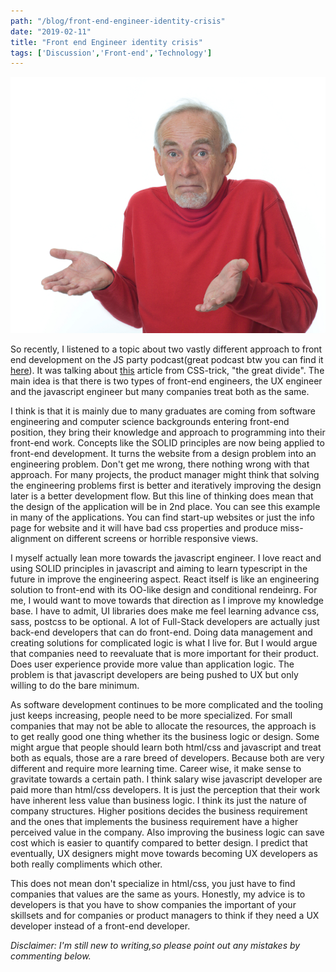 ```yaml
---
path: "/blog/front-end-engineer-identity-crisis"
date: "2019-02-11"
title: "Front end Engineer identity crisis"
tags: ['Discussion','Front-end','Technology']
---
```

![](../images/frontend.jpg)


So recently, I listened to a topic about two vastly different approach to front end development on the JS party podcast(great podcast btw you can find it [here](https://changelog.com/jsparty)). It was talking about [this](https://css-tricks.com/the-great-divide/) article from CSS-trick, "the great divide". The main idea is that there is two types of front-end engineers, the UX engineer and the javascript engineer but many companies treat both as the same.

I think is that it is mainly due to many graduates are coming from software engineering and computer science backgrounds entering front-end position, they bring their knowledge and approach to programming into their front-end work. Concepts like the SOLID principles are now being applied to front-end development. It turns the website from a design problem into an engineering problem. Don't get me wrong, there nothing wrong with that approach. For many projects, the product manager might think that solving the engineering problems first is better and iteratively improving the design later is a better development flow. But this line of thinking does mean that the design of the application will be in 2nd place. You can see this example in many of the applications. You can find start-up websites or just the info page for website and it will have bad css properties and produce miss-alignment on different screens or horrible responsive views.

I myself actually lean more towards the javascript engineer. I love react and using SOLID principles in javascript and aiming to learn typescript in the future in improve the engineering aspect. React itself is like an engineering solution to front-end with its OO-like design and conditional rendeinrg. For me, I would want to move towards that direction as I improve my knowledge base. I have to admit, UI libraries does make me feel learning advance css, sass, postcss to be optional. A lot of Full-Stack developers are actually just back-end developers that can do front-end. Doing data management and creating solutions for complicated logic is what I live for. But I would argue that companies need to reevaluate that is more important for their product. Does user experience provide more value than application logic. The problem is that javascript developers are being pushed to UX but only willing to do the bare minimum.

As software development continues to be more complicated and the tooling just keeps increasing, people need to be more specialized. For small companies that may not be able to allocate the resources, the approach is to get really good one thing whether its the business logic or design. Some might argue that people should learn both html/css and javascript and treat both as equals, those are a rare breed of developers. Because both are very different and require more learning time. Career wise, it make sense to gravitate towards a certain path. I think salary wise javascript developer are paid more than html/css developers. It is just the perception that their work have inherent less value than business logic. I think its just the nature of company structures. Higher positions decides the business requirement and the ones that implements the business requirement have a higher perceived value in the company. Also improving the business logic can save cost which is easier to quantify compared to better design. I predict that eventually, UX designers might move towards becoming UX developers as both really compliments which other.

This does not mean don't specialize in html/css, you just have to find companies that values are the same as yours. Honestly, my advice is to developers is that you have to show companies the important of your skillsets and for companies or product managers to think if they need a UX developer instead of a front-end developer.

*Disclaimer: I'm still new to writing,so please point out any mistakes by commenting below.*